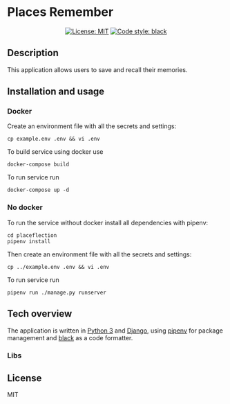 # Places Remember

<p align="center">
<a href="https://github.com/psf/black/blob/main/LICENSE"><img alt="License: MIT" src="https://black.readthedocs.io/en/stable/_static/license.svg"></a>
<a href="https://github.com/psf/black"><img alt="Code style: black" src="https://img.shields.io/badge/code%20style-black-000000.svg"></a>
</p>

## Description

This application allows users to save and recall their memories. 

## Installation and usage

### Docker

Create an environment file with all the secrets and settings:

```
cp example.env .env && vi .env
```

To build service using docker use
```
docker-compose build
```

To run service run

```
docker-compose up -d
```

### No docker

To run the service without docker install all dependencies with pipenv:

```
cd placeflection
pipenv install
```

Then create an environment file with all the secrets and settings:

```
cp ../example.env .env && vi .env
```

To run service run

```
pipenv run ./manage.py runserver
```

## Tech overview

The application is written in [Python 3](https://github.com/python) and [Django](https://github.com/django/django), using [pipenv](https://github.com/pypa/pipenv) for package management and [black](https://github.com/psf/black) as a code formatter.

### Libs

## License

MIT

